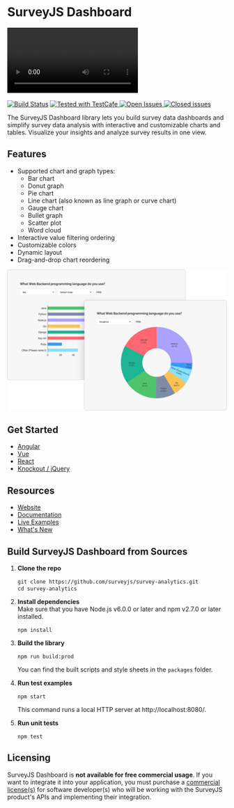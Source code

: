 # SurveyJS Dashboard


<video src="https://github.com/surveyjs/survey-analytics/assets/22315929/2ebc84e1-dc43-4873-8c72-a1b4125e8749"></video>


[![Build Status](https://dev.azure.com/SurveyJS/SurveyJS%20Integration%20Tests/_apis/build/status/SurveyJS%20Library?branchName=master)](https://dev.azure.com/SurveyJS/SurveyJS%20Integration%20Tests/_build/latest?definitionId=7&branchName=master)
<a href="https://github.com/DevExpress/testcafe">
<img alt="Tested with TestCafe" src="https://img.shields.io/badge/tested%20with-TestCafe-2fa4cf.svg">
</a>
<a href="https://github.com/surveyjs/survey-analytics/issues">
<img alt="Open Issues" title="Open Issues" src="https://img.shields.io/github/issues/surveyjs/survey-analytics.svg">
</a>
<a href="https://github.com/surveyjs/survey-analytics/issues?utf8=%E2%9C%93&q=is%3Aissue+is%3Aclosed+">
<img alt="Closed issues" title="Closed issues" src="https://img.shields.io/github/issues-closed/surveyjs/survey-analytics.svg">
</a>

The SurveyJS Dashboard library lets you build survey data dashboards and simplify survey data analysis with interactive and customizable charts and tables. Visualize your insights and analyze survey results in one view.

## Features

- Supported chart and graph types:
  - Bar chart
  - Donut graph
  - Pie chart
  - Line chart (also known as line graph or curve chart)
  - Gauge chart
  - Bullet graph
  - Scatter plot
  - Word cloud
- Interactive value filtering ordering
- Customizable colors
- Dynamic layout
- Drag-and-drop chart reordering

![SurveyJS Dashboard](docs/images/survey-analytics-overview.png)

## Get Started

- [Angular](https://surveyjs.io/Documentation/Analytics?id=get-started-angular)
- [Vue](https://surveyjs.io/Documentation/Analytics?id=get-started-vue)
- [React](https://surveyjs.io/Documentation/Analytics?id=get-started-react)
- [Knockout / jQuery](https://surveyjs.io/Documentation/Analytics?id=get-started-knockout-jquery)

## Resources

- [Website](https://surveyjs.io/)
- [Documentation](https://surveyjs.io/Documentation/Analytics)
- [Live Examples](https://surveyjs.io/Examples/Analytics)
- [What's New](https://surveyjs.io/WhatsNew)

## Build SurveyJS Dashboard from Sources

1. **Clone the repo**

    ```
    git clone https://github.com/surveyjs/survey-analytics.git
    cd survey-analytics
    ```

1. **Install dependencies**          
Make sure that you have Node.js v6.0.0 or later and npm v2.7.0 or later installed.

    ```
    npm install
    ```

1. **Build the library**

    ```
    npm run build:prod
    ```

    You can find the built scripts and style sheets in the `packages` folder.

1. **Run test examples**

    ```
    npm start
    ```

    This command runs a local HTTP server at http://localhost:8080/.

1. **Run unit tests**

    ```
    npm test
    ```

## Licensing

SurveyJS Dashboard is **not available for free commercial usage**. If you want to integrate it into your application, you must purchase a [commercial license(s)](https://surveyjs.io/licensing) for software developer(s) who will be working with the SurveyJS product's APIs and implementing their integration.
